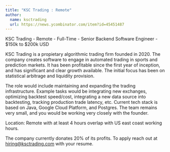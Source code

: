 ```yaml
---
title: "KSC Trading : Remote"
author:
  name: ksctrading
  url: https://news.ycombinator.com/item?id=45451487
---
```

KSC Trading - Remote - Full-Time - Senior Backend Software Engineer - $150k to $200k USD

KSC Trading is a propietary algorithmic trading firm founded in 2020. The company creates software to engage in automated trading in sports and prediction markets.  It has been profitable since the first year of inception, and has significant and clear growth available. The initial focus has been on statistical arbitrage and liquidity provision.

The role would include maintaining and expanding the trading infrastructure. Example tasks would be integrating new exchanges, optimizing backtest speed&#x2F;cost, integrating a new data source into backtesting, tracking production trade latency, etc. Current tech stack is based on Java, Google Cloud Platform, and Postgres. The team remains very small, and you would be working very closely with the founder.

Location: Remote with at least 4 hours overlap with US east coast working hours.

The company currently donates 20% of its profits. To apply reach out at hiring@ksctrading.com with your resume.
<JobApplication />

